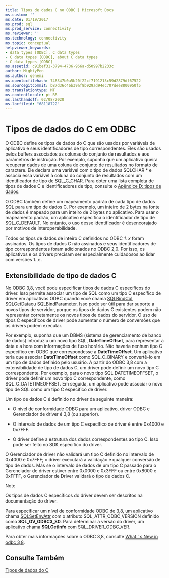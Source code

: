 ```yaml
---
title: Tipos de dados C no ODBC | Microsoft Docs
ms.custom: ''
ms.date: 01/19/2017
ms.prod: sql
ms.prod_service: connectivity
ms.reviewer: ''
ms.technology: connectivity
ms.topic: conceptual
helpviewer_keywords:
- data types [ODBC], C data types
- C data types [ODBC], about C data types
- C data types [ODBC]
ms.assetid: c91bef31-3794-4736-966a-d50997b2233c
author: MightyPen
ms.author: genemi
ms.openlocfilehash: 748347b0a5b20f22cf7191213c59d2879df67522
ms.sourcegitcommit: b87d36c46b39af8b929ad94ec707dee8800950f5
ms.translationtype: MT
ms.contentlocale: pt-BR
ms.lasthandoff: 02/08/2020
ms.locfileid: "68118722"
---
```

# <a name="c-data-types-in-odbc"></a>Tipos de dados do C em ODBC
O ODBC define os tipos de dados do C que são usados por variáveis de aplicativo e seus identificadores de tipo correspondentes. Eles são usados pelos buffers associados às colunas do conjunto de resultados e aos parâmetros de instrução. Por exemplo, suponha que um aplicativo queira recuperar dados de uma coluna de conjunto de resultados no formato de caractere. Ele declara uma variável com o tipo de dados SQLCHAR * e associa essa variável à coluna do conjunto de resultados com um identificador de tipo de SQL_C_CHAR. Para obter uma lista completa de tipos de dados C e identificadores de tipo, consulte o [Apêndice D: tipos de dados](../../../odbc/reference/appendixes/appendix-d-data-types.md).  
  
 O ODBC também define um mapeamento padrão de cada tipo de dados SQL para um tipo de dados C. Por exemplo, um inteiro de 2 bytes na fonte de dados é mapeado para um inteiro de 2 bytes no aplicativo. Para usar o mapeamento padrão, um aplicativo especifica o identificador de tipo de SQL_C_DEFAULT. No entanto, o uso desse identificador é desencorajado por motivos de interoperabilidade.  
  
 Todos os tipos de dados de inteiro C definidos no ODBC *1. x* foram assinados. Os tipos de dados C não assinados e seus identificadores de tipo correspondentes foram adicionados no ODBC 2,0. Por isso, os aplicativos e os drivers precisam ser especialmente cuidadosos ao lidar com versões *1. x* .  
  
## <a name="c-data-type-extensibility"></a>Extensibilidade de tipo de dados C  
 No ODBC 3,8, você pode especificar tipos de dados C específicos do driver. Isso permite associar um tipo de SQL como um tipo C específico de driver em aplicativos ODBC quando você chama [SQLBindCol](../../../odbc/reference/syntax/sqlbindcol-function.md), [SQLGetData](../../../odbc/reference/syntax/sqlgetdata-function.md)ou [SQLBindParameter](../../../odbc/reference/syntax/sqlbindparameter-function.md). Isso pode ser útil para dar suporte a novos tipos de servidor, porque os tipos de dados C existentes podem não representar corretamente os novos tipos de dados do servidor. O uso de tipos C específicos de driver pode aumentar o número de conversões que os drivers podem executar.  
  
 Por exemplo, suponha que um DBMS (sistema de gerenciamento de banco de dados) introduziu um novo tipo SQL, **DateTimeOffset**, para representar a data e a hora com informações de fuso horário. Não haveria nenhum tipo C específico em ODBC que correspondesse a **DateTimeOffset**. Um aplicativo teria que associar **DateTimeOffset** como SQL_C_BINARY e convertê-lo em um tipo de dados definido pelo usuário. A partir do ODBC 3,8 com a extensibilidade de tipo de dados C, um driver pode definir um novo tipo C correspondente. Por exemplo, para o novo tipo SQL DATETIMEOFFSET, o driver pode definir um novo tipo C correspondente, como SQL_C_DATETIMEOFFSET. Em seguida, um aplicativo pode associar o novo tipo de SQL como um tipo C específico de driver.  
  
 Um tipo de dados C é definido no driver da seguinte maneira:  
  
-   O nível de conformidade ODBC para um aplicativo, driver ODBC e Gerenciador de driver é 3,8 (ou superior).  
  
-   O intervalo de dados de um tipo C específico de driver é entre 0x4000 e 0x7FFF.  
  
-   O driver define a estrutura dos dados correspondentes ao tipo C.  Isso pode ser feito no SDK específico do driver.  
  
 O Gerenciador de driver não validará um tipo C definido no intervalo de 0x4000 e 0x7FFF; o driver executará a validação e qualquer conversão de tipo de dados. Mas se o intervalo de dados de um tipo C passado para o Gerenciador de driver estiver entre 0x0000 e 0x3FFF ou entre 0x8000 e 0xFFFF, o Gerenciador de Driver validará o tipo de dados C.  
  
> [!NOTE]  
>  Os tipos de dados C específicos do driver devem ser descritos na documentação do driver.  
  
 Para especificar um nível de conformidade ODBC de 3,8, um aplicativo chama [SQLSetEnvAttr](../../../odbc/reference/syntax/sqlsetenvattr-function.md) com o atributo SQL_ATTR_ODBC_VERSION definido como **SQL_OV_ODBC3_80**. Para determinar a versão do driver, um aplicativo chama **SQLGetInfo** com SQL_DRIVER_ODBC_VER.  
  
 Para obter mais informações sobre o ODBC 3,8, consulte [What ' s New in odbc 3,8](../../../odbc/reference/what-s-new-in-odbc-3-8.md).  
  
## <a name="see-also"></a>Consulte Também  
 [Tipos de dados do C](../../../odbc/reference/appendixes/c-data-types.md)
